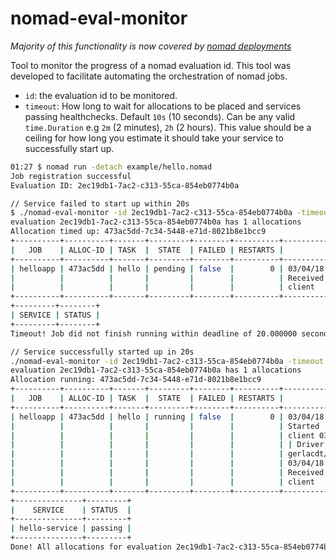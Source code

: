 nomad-eval-monitor
==================

*Majority of this functionality is now covered by [nomad deployments](https://www.nomadproject.io/docs/commands/deployment/status.html)*


Tool to monitor the progress of a nomad evaluation id.
This tool was developed to facilitate automating the orchestration of nomad jobs.

- `id`: the evaluation id to be monitored.
- `timeout`: How long to wait for allocations to be placed and services passing healthchecks. Default `10s` (10 seconds). Can be any valid `time.Duration` e.g `2m` (2 minutes), `2h` (2 hours). This value should be a ceiling for how long you estimate it should take your service to successfully start up.



```bash
01:27 $ nomad run -detach example/hello.nomad
Job registration successful
Evaluation ID: 2ec19db1-7ac2-c313-55ca-854eb0774b0a

// Service failed to start up within 20s
$ ./nomad-eval-monitor -id 2ec19db1-7ac2-c313-55ca-854eb0774b0a -timeout "20s"
evaluation 2ec19db1-7ac2-c313-55ca-854eb0774b0a has 1 allocations
Allocation timed up: 473ac5dd-7c34-5448-e71d-8021b8e1bcc9
+----------+----------+-------+---------+--------+----------+--------------------------------+
|   JOB    | ALLOC-ID | TASK  |  STATE  | FAILED | RESTARTS |             EVENTS             |
+----------+----------+-------+---------+--------+----------+--------------------------------+
| helloapp | 473ac5dd | hello | pending | false  |        0 | 03/04/18 01:27:09 SAST |       |
|          |          |       |         |        |          | Received | Task received by    |
|          |          |       |         |        |          | client                         |
+----------+----------+-------+---------+--------+----------+--------------------------------+
+---------+--------+
| SERVICE | STATUS |
+---------+--------+
Timeout! Job did not finish running within deadline of 20.000000 seconds

// Service successfully started up in 20s
./nomad-eval-monitor -id 2ec19db1-7ac2-c313-55ca-854eb0774b0a -timeout "20s"
evaluation 2ec19db1-7ac2-c313-55ca-854eb0774b0a has 1 allocations
Allocation running: 473ac5dd-7c34-5448-e71d-8021b8e1bcc9
+----------+----------+-------+---------+--------+----------+--------------------------------+
|   JOB    | ALLOC-ID | TASK  |  STATE  | FAILED | RESTARTS |             EVENTS             |
+----------+----------+-------+---------+--------+----------+--------------------------------+
| helloapp | 473ac5dd | hello | running | false  |        0 | 03/04/18 01:29:37 SAST |       |
|          |          |       |         |        |          | Started | Task started by      |
|          |          |       |         |        |          | client 03/04/18 01:27:09 SAST  |
|          |          |       |         |        |          | | Driver | Downloading image   |
|          |          |       |         |        |          | gerlacdt/helloapp:v0.1.0       |
|          |          |       |         |        |          | 03/04/18 01:27:09 SAST |       |
|          |          |       |         |        |          | Received | Task received by    |
|          |          |       |         |        |          | client                         |
+----------+----------+-------+---------+--------+----------+--------------------------------+
+---------------+---------+
|    SERVICE    | STATUS  |
+---------------+---------+
| hello-service | passing |
+---------------+---------+
Done! All allocations for evaluation 2ec19db1-7ac2-c313-55ca-854eb0774b0a are running
```
